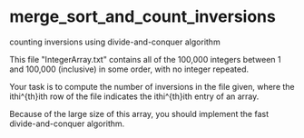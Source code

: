 # merge_sort_and_count_inversions
counting inversions using divide-and-conquer algorithm

This file "IntegerArray.txt" contains all of the 100,000 integers between 1 and 100,000 (inclusive) in some order, with no integer repeated.

Your task is to compute the number of inversions in the file given, where the ithi^{th}ith row of the file indicates the ithi^{th}ith entry of an array.

Because of the large size of this array, you should implement the fast divide-and-conquer algorithm.
